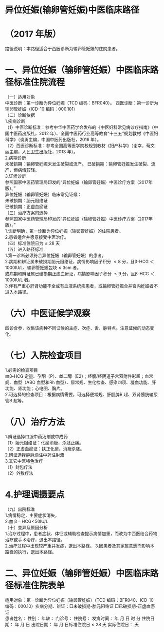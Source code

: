 # 异位妊娠(输卵管妊娠)中医临床路径  
# （2017 年版）  
路径说明：本路径适合于西医诊断为输卵管妊娠的住院患者。  
# 一、异位妊娠（输卵管妊娠）中医临床路径标准住院流程  
（一）适用对象  
中医诊断：第一诊断为异位妊娠（TCD 编码：BFR040）。 西医诊断：第一诊断为输卵管妊娠（ICD-10 编码：000.101）  
（二）诊断依据  
1.疾病诊断  
（1）中医诊断标准：参考中华中医药学会发布的《中医妇科常见病诊疗指南》（中国中医药出版社，2012 年）、全国中医药行业高等教育“十三五”规划教材《中医妇科学》（谈勇主编，中国中医药出版社，2016 年）。  
（2）西医诊断标准：参考全国高等医学院校规划教材《妇产科学》（谢幸，苟文丽主编，人民卫生出版社，2013 年）。  
2.病期诊断  
未破损期：输卵管妊娠未发生破裂或流产。 已破损期：输卵管妊娠发生破裂、流产，但病情较轻。  
3.证候诊断  
参照国家中医药管理局印发的“异位妊娠（输卵管妊娠）中医诊疗方案（2017年版）。”  
异位妊娠（输卵管妊娠）临床常见证候：  
未破损期：胎元阻络证  
已破损期：正虚血瘀证  
（三）治疗方案的选择  
参照国家中医药管理局印发的“异位妊娠（输卵管妊娠）中医诊疗方案（2017年版）。”  
1.诊断明确，第一诊断为异位妊娠（输卵管妊娠）的住院患者。  
2.患者适合并愿意接受中医治疗。  
（四）标准住院日为${\leqslant}28$ 天  
（五）进入路径标准  
1.第一诊断必须符合异位妊娠（输卵管妊娠）的患者。  
2.病期和辨证属未破损期胎元阻络证，病情影响因子积分 ${\leqslant}8$  分，且β-HCG
 ＜1000IU/L、输卵管妊娠包块${\leqslant}3{\mathrm{cm}}$ 者。  
或病期和辨证属已破损期正虚血瘀证，病情影响因子积分 ${\leqslant}9$  分，且β-HCG
 ＜1000IU/L 者。  
3.伴有严重心肝肾功能不全或有血液系统疾患者，或输卵管妊娠合并宫内妊娠者不进入本路径。  
# （六）中医证候学观察  
四诊合参，收集该病种不同证候的主症、次症、舌、脉特点。注意证候的动态变化。  
# （七）入院检查项目  
1.必需的检查项目  
血β-HCG 定量、孕酮（P）、雌二醇（E2）；经腹/经阴道子宫双附件彩超；血常规、血型（ABO 血型和Rh 血型）、尿常规、生化检查、感染四项、凝血功能、肝功能、肾功能；心电图、胸片。  
2.可选择的检查项目：根据病情需要，可选择便常规、肝胆脾B 超、双肾膀胱输尿管B 超等。  
# （八）治疗方法  
1.辨证选择口服中药汤剂或中成药  
（1）胎元阻络证：化瘀消癥，杀胚止痛。  
（2）正虚血瘀证：扶正化瘀，消癥杀胚。  
2.辨证选择静脉滴注中药注射液  
3.其它中医特色治疗  
（1）封包疗法  
（2）外敷疗法  
# 4.护理调摄要点  
（九）出院标准  
1.病情稳定，主要症状消失。  
2.血 $\upbeta-\mathrm{HCG}\!<\!50\mathrm{IU}/\mathrm{L}$  
（十）变异及原因分析  
1.治疗过程中，患者症状、体征或辅助检查提示病情加重，而改为中西医结合药物治疗或手术治疗，退出本路径。  
2.治疗过程中出现较严重并发症，退出本路径。 3.因患者及其家属意愿而影响本路径的执行，退出本路径。  
# 二、异位妊娠（输卵管妊娠）中医临床路径标准住院表单  
适用对象：第一诊断为异位妊娠（输卵管妊娠）（TCD 编码：BFR040、ICD-10 编码：000.10）疾病分期、辨证：□未破损期-胎元阻络证  □已破损期-正虚血瘀证  
患者姓名：          性别：    年龄：    门诊号：         住院号：            发病时间：   年  月  日  时  分  住院日期：   年  月  日 出院日期：   年  月   日标准住院日${\leqslant}28$ 天                 实际住院日：    天  
